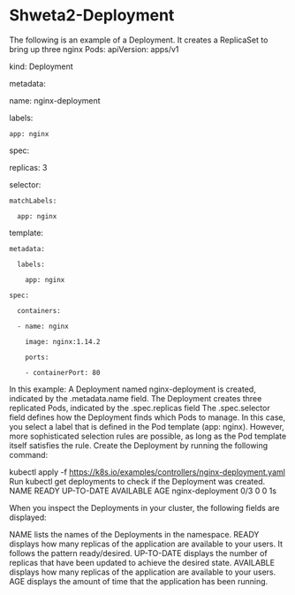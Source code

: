 # Shweta2-Deployment
The following is an example of a Deployment. It creates a ReplicaSet to bring up three nginx Pods:
apiVersion: apps/v1

kind: Deployment

metadata:

  name: nginx-deployment

  labels:

    app: nginx

spec:

  replicas: 3

  selector:

    matchLabels:

      app: nginx

  template:

    metadata:

      labels:

        app: nginx

    spec:

      containers:

      - name: nginx

        image: nginx:1.14.2

        ports:

        - containerPort: 80
In this example:
A Deployment named nginx-deployment is created, indicated by the .metadata.name field.
The Deployment creates three replicated Pods, indicated by the .spec.replicas field
The .spec.selector field defines how the Deployment finds which Pods to manage. In this case, you select a label that is defined in the Pod template (app: nginx). However, more sophisticated selection rules are possible, as long as the Pod template itself satisfies the rule.
Create the Deployment by running the following command:

kubectl apply -f https://k8s.io/examples/controllers/nginx-deployment.yaml
Run kubectl get deployments to check if the Deployment was created.
NAME               READY   UP-TO-DATE   AVAILABLE   AGE
nginx-deployment   0/3     0            0           1s

When you inspect the Deployments in your cluster, the following fields are displayed:

NAME lists the names of the Deployments in the namespace.
READY displays how many replicas of the application are available to your users. It follows the pattern ready/desired.
UP-TO-DATE displays the number of replicas that have been updated to achieve the desired state.
AVAILABLE displays how many replicas of the application are available to your users.
AGE displays the amount of time that the application has been running.
